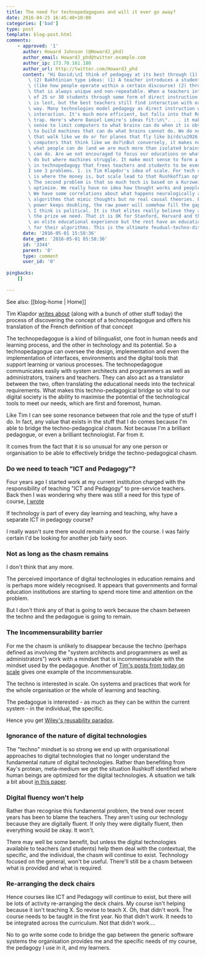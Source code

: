 ```yaml
---
title: The need for technopedagogues and will it ever go away?
date: 2016-04-25 16:45:48+10:00
categories: ['bad']
type: post
template: blog-post.html
comments:
    - approved: '1'
      author: Howard Johnson (@HowardJ_phd)
      author_email: HowardJ_phd@twitter.example.com
      author_ip: 173.70.161.180
      author_url: http://twitter.com/HowardJ_phd
      content: "Hi David;\nI think of pedagogy at its best through (1) Vygotskian and\
        \ (2) Bakhtinian type ideas: (1) A teacher introduces a student to a social practice\
        \ (like how people operate within a certain discourse) (2) through dialogic interaction\
        \ that is always unique and non-repeatable. When a teachers interacts in a class\
        \ of 25 or 30 students through some form of direct instruction much of that pedagogy\
        \ is lost, but the best teachers still find interaction with each student in some\
        \ way. Many technologies model pedagogy as direct instruction with algorithmic\
        \ interaction. It's much more efficient, but falls into that Rushkoffian optimization\
        \ trap. Here's where Daniel Lemire's ideas fit:\n\". . . it makes no practical\
        \ sense to limit computers to what brains can do when it is obviously more profitable\
        \ to build machines that can do what brains cannot do. We do not ask for cars\
        \ that walk like we do or for planes that fly like birds\u2026 why would we want\
        \ computers that think like we do?\nBut conversely, it makes no sense to limit\
        \ what people can do (and we are much more than isolated brains) to fit what machines\
        \ can do. Are we not encouraged to focus our educations on what we can uniquely\
        \ do but where machines struggle. It make most sense to form a symbiotic relationship\
        \ in technopedagogy that frees teachers and students to be even more human.\n\
        I see 3 problems. 1. is Tim Klapdor's idea of scale. For tech companies, scale\
        \ is where the money is, but scale lead to that Rushkoffian optimization trap.\
        \ The second problem is that so much tech is based on a Kurzweilian type techno\
        \ optimism. We really have no idea how thought works and people develop intellectually.\
        \ We have some correlations about what happens neuralogically and some ideas about\
        \ algorithms that mimic thoughts but no real causal theories. But if computer\
        \ power keeps doubling, the raw power will somehow fill the gaps. The 3rd problem\
        \ I think is political. It is that elites really believe they are endowed with\
        \ the prize we need. That it is OK for Stanford, Harvard and the such to have\
        \ an elite educational experience but the rest have an education that is optimized\
        \ for their algorithms. This is the ultimate feudual-techno-distopia."
      date: '2016-05-01 15:58:36'
      date_gmt: '2016-05-01 05:58:36'
      id: '3344'
      parent: '0'
      type: comment
      user_id: '0'
    
pingbacks:
    []
    
---
```


See also: [[blog-home | Home]]

Tim Klapdor [writes about](https://timklapdor.wordpress.com/2016/04/25/the-technopedagogue/) (along with a bunch of other stuff today) the process of discovering the concept of a technopedagogue and offers his translation of the French definition of that concept

The technopedagogue is a kind of bilingualist, one foot in human needs and learning process, and the other in technology and its potential. So a technopedagogue can oversee the design, implementation and even the implementation of interfaces, environments and the digital tools that support learning or various processes. The technopedagogue communicates easily with system architects and programmers as well as administrators, trainers and teachers. They can also act as a translator between the two, often translating the educational needs into the technical requirements. What makes this techno-pedagogical bridge so vital to our digital society is the ability to maximise the potential of the technological tools to meet our needs, which are first and foremost, human.

Like Tim I can see some resonance between that role and the type of stuff I do. In fact, any value that exists in the stuff that I do comes because I'm able to bridge the techno-pedagogical chasm. Not because I'm a brilliant pedagogue, or even a brilliant technologist. Far from it.

It comes from the fact that it is so unusual for any one person or organisation to be able to effectively bridge the techno-pedagogical chasm.

### Do we need to teach "ICT and Pedagogy"?

Four years ago I started work at my current institution charged with the responsibility of teaching "ICT and Pedagogy" to pre-service teachers. Back then I was wondering why there was still a need for this type of course, [I wrote](/blog2/2012/01/20/initial-thoughts-on-an-ict-and-pedagogy-course/)

If technology is part of every day learning and teaching, why have a separate ICT in pedagogy course?

I really wasn't sure there would remain a need for the course. I was fairly certain I'd be looking for another job fairly soon.

### Not as long as the chasm remains

I don't think that any more.

The perceived importance of digital technologies in education remains and is perhaps more widely recognised. It appears that governments and formal education institutions are starting to spend more time and attention on the problem.

But I don't think any of that is going to work because the chasm between the techno and the pedagogue is going to remain.

### The Incommensurability barrier

For me the chasm is unlikely to disappear because the techno (perhaps defined as involving the "system architects and programmers as well as administrators") work with a mindset that is incommensurable with the mindset used by the pedagogue. Another of [Tim's posts from today on scale](https://timklapdor.wordpress.com/2016/04/25/does-it-scale/) gives one example of the incommensurable.

The techno is interested in scale. On systems and practices that work for the whole organisation or the whole of learning and teaching.

The pedagogue is interested - as much as they can be within the current system - in the individual, the specific.

Hence you get [Wiley's reusability paradox](http://cnx.org/contents/2tQZVsKy@19/The-Reusability-Paradox).

### Ignorance of the nature of digital technologies

The "techno" mindset is so strong we end up with organisational approaches to digital technologies that no longer understand the fundamental nature of digital technologies. Rather than benefiting from Kay's protean, meta-medium we get the situation Rushkoff identified where human beings are optimized for the digital technologies. A situation we talk a bit about [in this paper](/blog2/2016/02/02/what-if-our-digital-technologies-were-protean-implications-for-computational-thinking-learning-and-teaching/#protean).

### Digital fluency won't help

Rather than recognise this fundamental problem, the trend over recent years has been to blame the teachers. They aren't using our technology because they are digitally fluent. If only they were digitally fluent, then everything would be okay. It won't.

There may well be some benefit, but unless the digital technologies available to teachers (and students) help them deal with the contextual, the specific, and the individual, the chasm will continue to exist. Technology focused on the general, won't be useful. There'll still be a chasm between what is provided and what is required.

### Re-arranging the deck chairs

Hence courses like ICT and Pedagogy will continue to exist, but there will be lots of activity re-arranging the deck chairs. My course isn't helping because it isn't teaching X. So revise to teach X. Oh, that didn't work. The course needs to be taught in the first year. No that didn't work. It needs to be integrated across the curriculum. Not that didn't work....

No to go write some code to bridge the gap between the generic software systems the organisation provides me and the specific needs of my course, the pedagogy I use in it, and my learners.